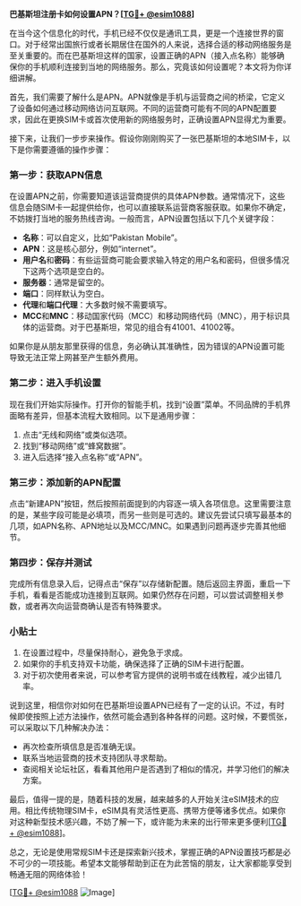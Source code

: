 **巴基斯坦注册卡如何设置APN？[[TG💪+ @esim1088](https://t.me/s/esim1088)]**

在当今这个信息化的时代，手机已经不仅仅是通讯工具，更是一个连接世界的窗口。对于经常出国旅行或者长期居住在国外的人来说，选择合适的移动网络服务是至关重要的。而在巴基斯坦这样的国家，设置正确的APN（接入点名称）能够确保你的手机顺利连接到当地的网络服务。那么，究竟该如何设置呢？本文将为你详细讲解。

首先，我们需要了解什么是APN。APN就像是手机与运营商之间的桥梁，它定义了设备如何通过移动网络访问互联网。不同的运营商可能有不同的APN配置要求，因此在更换SIM卡或首次使用新的网络服务时，正确设置APN显得尤为重要。

接下来，让我们一步步来操作。假设你刚刚购买了一张巴基斯坦的本地SIM卡，以下是你需要遵循的操作步骤：

### 第一步：获取APN信息

在设置APN之前，你需要知道该运营商提供的具体APN参数。通常情况下，这些信息会随SIM卡一起提供给你，也可以直接联系运营商客服获取。如果你不确定，不妨拨打当地的服务热线咨询。一般而言，APN设置包括以下几个关键字段：

- **名称**：可以自定义，比如“Pakistan Mobile”。
- **APN**：这是核心部分，例如“internet”。
- **用户名**和**密码**：有些运营商可能会要求输入特定的用户名和密码，但很多情况下这两个选项是空白的。
- **服务器**：通常是留空的。
- **端口**：同样默认为空白。
- **代理**和**端口代理**：大多数时候不需要填写。
- **MCC**和**MNC**：移动国家代码（MCC）和移动网络代码（MNC），用于标识具体的运营商。对于巴基斯坦，常见的组合有41001、41002等。

如果你是从朋友那里获得的信息，务必确认其准确性，因为错误的APN设置可能导致无法正常上网甚至产生额外费用。

### 第二步：进入手机设置

现在我们开始实际操作。打开你的智能手机，找到“设置”菜单。不同品牌的手机界面略有差异，但基本流程大致相同。以下是通用步骤：

1. 点击“无线和网络”或类似选项。
2. 找到“移动网络”或“蜂窝数据”。
3. 进入后选择“接入点名称”或“APN”。

### 第三步：添加新的APN配置

点击“新建APN”按钮，然后按照前面提到的内容逐一填入各项信息。这里需要注意的是，某些字段可能是必填项，而另一些则是可选的。建议先尝试只填写最基本的几项，如APN名称、APN地址以及MCC/MNC。如果遇到问题再逐步完善其他细节。

### 第四步：保存并测试

完成所有信息录入后，记得点击“保存”以存储新配置。随后返回主界面，重启一下手机，看看是否能成功连接到互联网。如果仍然存在问题，可以尝试调整相关参数，或者再次向运营商确认是否有特殊要求。

### 小贴士

1. 在设置过程中，尽量保持耐心，避免急于求成。
2. 如果你的手机支持双卡功能，确保选择了正确的SIM卡进行配置。
3. 对于初次使用者来说，可以参考官方提供的说明书或在线教程，减少出错几率。

说到这里，相信你对如何在巴基斯坦设置APN已经有了一定的认识。不过，有时候即使按照上述方法操作，依然可能会遇到各种各样的问题。这时候，不要慌张，可以采取以下几种解决办法：

- 再次检查所填信息是否准确无误。
- 联系当地运营商的技术支持团队寻求帮助。
- 查阅相关论坛社区，看看其他用户是否遇到了相似的情况，并学习他们的解决方案。

最后，值得一提的是，随着科技的发展，越来越多的人开始关注eSIM技术的应用。相比传统物理SIM卡，eSIM具有灵活性更高、携带方便等诸多优点。如果你对这种新型技术感兴趣，不妨了解一下，或许能为未来的出行带来更多便利[[TG💪+ @esim1088](https://t.me/s/esim1088)]。

总之，无论是使用常规SIM卡还是探索新兴技术，掌握正确的APN设置技巧都是必不可少的一项技能。希望本文能够帮助到正在为此苦恼的朋友，让大家都能享受到畅通无阻的网络体验！

[[TG💪+ @esim1088](https://t.me/s/esim1088) ![Image](https://i.postimg.cc/4NQfJmqS/Snipaste-2025-05-13-00-14-12.png)]